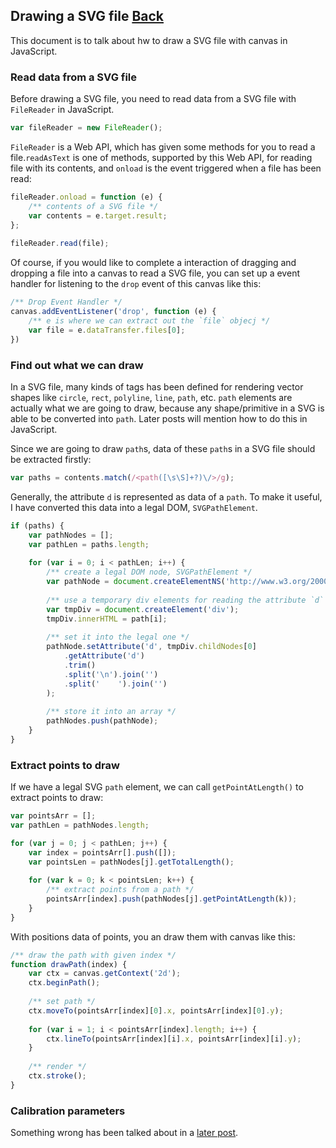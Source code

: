 ## Drawing a SVG file [Back](./../canvas.md)

This document is to talk about hw to draw a SVG file with canvas in JavaScript.

### Read data from a SVG file

Before drawing a SVG file, you need to read data from a SVG file with `FileReader` in JavaScript. 
 
```js 
var fileReader = new FileReader(); 
``` 
 
`FileReader` is a Web API, which has given some methods for you to read a file.`readAsText` is one of methods, supported by this Web API, for reading file with its contents, and `onload` is the event triggered when a file has been read: 
 
```js 
fileReader.onload = function (e) {
    /** contents of a SVG file */
    var contents = e.target.result;
}; 
 
fileReader.read(file); 
``` 
 
Of course, if you would like to complete a interaction of dragging and dropping a file into a canvas to read a SVG file, you can set up a event handler for listening to the `drop` event of this canvas like this: 
 
```js 
/** Drop Event Handler */ 
canvas.addEventListener('drop', function (e) { 
    /** e is where we can extract out the `file` objecj */ 
    var file = e.dataTransfer.files[0]; 
}) 
```

### Find out what we can draw

In a SVG file, many kinds of tags has been defined for rendering vector shapes like `circle`, `rect`, `polyline`, `line`, `path`, etc. `path` elements are actually what we are going to draw, because any shape/primitive in a SVG is able to be converted into `path`. Later posts will mention how to do this in JavaScript.

Since we are going to draw `path`s, data of these `path`s in a SVG file should be extracted firstly:

```js
var paths = contents.match(/<path([\s\S]+?)\/>/g);
```

Generally, the attribute `d` is represented as data of a `path`. To make it useful, I have converted this data into a legal DOM, `SVGPathElement`.

```js
if (paths) {
    var pathNodes = [];
    var pathLen = paths.length;
    
    for (var i = 0; i < pathLen; i++) {
        /** create a legal DOM node, SVGPathElement */
        var pathNode = document.createElementNS('http://www.w3.org/2000/svg', 'path');
        
        /** use a temporary div elements for reading the attribute `d` */
        var tmpDiv = document.createElement('div');
        tmpDiv.innerHTML = path[i];
        
        /** set it into the legal one */
        pathNode.setAttribute('d', tmpDiv.childNodes[0]
            .getAttribute('d')
            .trim()
            .split('\n').join('')
            .split('	').join('')
        );
        
        /** store it into an array */
        pathNodes.push(pathNode);
    }
}
```

### Extract points to draw

If we have a legal SVG `path` element, we can call `getPointAtLength()` to extract points to draw:

```js
var pointsArr = [];
var pathLen = pathNodes.length;

for (var j = 0; j < pathLen; j++) {
    var index = pointsArr[].push([]);
    var pointsLen = pathNodes[j].getTotalLength();
    
    for (var k = 0; k < pointsLen; k++) {
        /** extract points from a path */
        pointsArr[index].push(pathNodes[j].getPointAtLength(k));
    }
}
```

With positions data of points, you an draw them with canvas like this:

```js
/** draw the path with given index */
function drawPath(index) {
    var ctx = canvas.getContext('2d');
    ctx.beginPath();
    
    /** set path */
    ctx.moveTo(pointsArr[index][0].x, pointsArr[index][0].y);
    
    for (var i = 1; i < pointsArr[index].length; i++) {
        ctx.lineTo(pointsArr[index][i].x, pointsArr[index][i].y);
    }
    
    /** render */
    ctx.stroke();
}
```

### Calibration parameters

Something wrong has been talked about in a [later post](./../../svg/calibration_parameters/calibration_parameters.md).